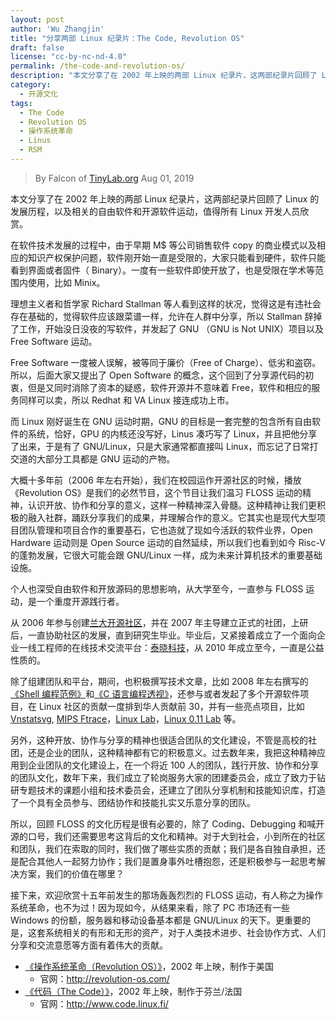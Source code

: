 ```yaml
---
layout: post
author: 'Wu Zhangjin'
title: "分享两部 Linux 纪录片：The Code, Revolution OS"
draft: false
license: "cc-by-nc-nd-4.0"
permalink: /the-code-and-revolution-os/
description: "本文分享了在 2002 年上映的两部 Linux 纪录片，这两部纪录片回顾了 Linux 的发展历程，以及相关的自由软件和开源软件运动，值得所有 Linux 开发人员欣赏。"
category:
  - 开源文化
tags:
  - The Code
  - Revolution OS
  - 操作系统革命
  - Linus
  - RSM
---
```


> By Falcon of [TinyLab.org][1]
> Aug 01, 2019

本文分享了在 2002 年上映的两部 Linux 纪录片，这两部纪录片回顾了 Linux 的发展历程，以及相关的自由软件和开源软件运动，值得所有 Linux 开发人员欣赏。

在软件技术发展的过程中，由于早期 M$ 等公司销售软件 copy 的商业模式以及相应的知识产权保护问题，软件刚开始一直是受限的，大家只能看到硬件，软件只能看到界面或者固件（ Binary）。一度有一些软件即使开放了，也是受限在学术等范围内使用，比如 Minix。

理想主义者和哲学家 Richard Stallman 等人看到这样的状况，觉得这是有违社会存在基础的，觉得软件应该跟菜谱一样，允许在人群中分享，所以 Stallman 辞掉了工作，开始没日没夜的写软件，并发起了 GNU （GNU is Not UNIX）项目以及 Free Software 运动。

Free Software 一度被人误解，被等同于廉价（Free of Charge）、低劣和盗窃。所以，后面大家又提出了 Open Software 的概念，这个回到了分享源代码的初衷，但是又同时消除了资本的疑惑，软件开源并不意味着 Free，软件和相应的服务同样可以卖，所以 Redhat 和 VA Linux 接连成功上市。

而 Linux 刚好诞生在 GNU 运动时期，GNU 的目标是一套完整的包含所有自由软件的系统，恰好，GPU 的内核还没写好，Linus 凑巧写了 Linux，并且把他分享了出来，于是有了 GNU/Linux，只是大家通常都直接叫 Linux，而忘记了日常打交道的大部分工具都是 GNU 运动的产物。

大概十多年前（2006 年左右开始），我们在校园运作开源社区的时候，播放《Revolution OS》是我们的必然节目，这个节目让我们温习 FLOSS 运动的精神，认识开放、协作和分享的意义，这样一种精神深入骨髓。这种精神让我们更积极的融入社群，踊跃分享我们的成果，并理解合作的意义。它其实也是现代大型项目团队管理和项目合作的重要基石，它也造就了现如今活跃的软件业界，Open Hardware 运动则是 Open Source 运动的自然延续，所以我们也看到如今 Risc-V 的蓬勃发展，它很大可能会跟 GNU/Linux 一样，成为未来计算机技术的重要基础设施。

个人也深受自由软件和开放源码的思想影响，从大学至今，一直参与 FLOSS 运动，是一个重度开源践行者。

从 2006 年参与创建[兰大开源社区](http://oss.lzu.edu.cn)，并在 2007 年主导建立正式的社团，上研后，一直协助社区的发展，直到研究生毕业。毕业后，又紧接着成立了一个面向企业一线工程师的在线技术交流平台：[泰晓科技](http://tinylab.org)，从 2010 年成立至今，一直是公益性质的。

除了组建团队和平台，期间，也积极撰写技术文章，比如 2008 年左右撰写的[《Shell 编程范例》](/open-shell-book)和[《C 语言编程透视》](/open-c-book)，还参与或者发起了多个开源软件项目，在 Linux 社区的贡献一度排到华人贡献前 30，并有一些亮点项目，比如 [Vnstatsvg](/vnstatsvg), [MIPS Ftrace](https://lwn.net/Articles/335320/)，[Linux Lab](/linux-lab)，[Linux 0.11 Lab](/linux-0.11-lab) 等。

另外，这种开放、协作与分享的精神也很适合团队的文化建设，不管是高校的社团，还是企业的团队，这种精神都有它的积极意义。过去数年来，我把这种精神应用到企业团队的文化建设上，在一个将近 100 人的团队，践行开放、协作和分享的团队文化，数年下来，我们成立了轮岗服务大家的团建委员会，成立了致力于钻研专题技术的课题小组和技术委员会，还建立了团队分享机制和技能知识库，打造了一个具有全员参与、团结协作和技能扎实又乐意分享的团队。

所以，回顾 FLOSS 的文化历程是很有必要的，除了 Coding、Debugging 和喊开源的口号，我们还需要思考这背后的文化和精神。对于大到社会，小到所在的社区和团队，我们在索取的同时，我们做了哪些实质的贡献；我们是各自独自承担，还是配合其他人一起努力协作；我们是置身事外吐槽抱怨，还是积极参与一起思考解决方案，我们的价值在哪里？

接下来，欢迎欣赏十五年前发生的那场轰轰烈烈的 FLOSS 运动，有人称之为操作系统革命，也不为过！因为现如今，从结果来看，除了 PC 市场还有一些 Windows 的份额，服务器和移动设备基本都是 GNU/Linux 的天下。更重要的是，这套系统相关的有形和无形的资产，对于人类技术进步、社会协作方式、人们分享和交流意愿等方面有着伟大的贡献。

* [《操作系统革命（Revolution OS）》](https://www.bilibili.com/video/av9512574)，2002 年上映，制作于美国
  * 官网：<http://revolution-os.com/>
* [《代码（The Code）》](https://www.bilibili.com/video/av4242055)，2002 年上映，制作于芬兰/法国
  * 官网：<http://www.code.linux.fi/>

[1]: http://tinylab.org
